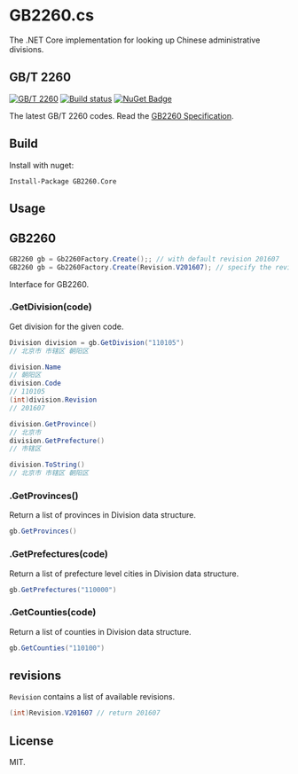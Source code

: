 # GB2260.cs
The .NET Core implementation for looking up Chinese administrative divisions.

## GB/T 2260

[![GB/T 2260](https://img.shields.io/badge/GB%2FT%202260-v0.2-blue.svg)](https://github.com/cn/GB2260)
[![Build status](https://ci.appveyor.com/api/projects/status/8f9ut30lruaonjg4/branch/master?svg=true)](https://ci.appveyor.com/project/codeyu/gb2260-cs/branch/master)
[![NuGet Badge](https://buildstats.info/nuget/GB2260.Core)](https://www.nuget.org/packages/GB2260.Core/)

The latest GB/T 2260 codes. Read the [GB2260 Specification](https://github.com/cn/GB2260/blob/v0.2/spec.md).

## Build

Install with nuget:

    Install-Package GB2260.Core

## Usage

## GB2260

```cs
GB2260 gb = Gb2260Factory.Create();; // with default revision 201607
GB2260 gb = Gb2260Factory.Create(Revision.V201607); // specify the revision
```

Interface for GB2260.

### .GetDivision(code)

Get division for the given code.

```cs
Division division = gb.GetDivision("110105")
// 北京市 市辖区 朝阳区

division.Name
// 朝阳区
division.Code
// 110105
(int)division.Revision
// 201607

division.GetProvince()
// 北京市
division.GetPrefecture()
// 市辖区

division.ToString()
// 北京市 市辖区 朝阳区
```

### .GetProvinces()

Return a list of provinces in Division data structure.

```cs
gb.GetProvinces()
```

### .GetPrefectures(code)

Return a list of prefecture level cities in Division data structure.

```cs
gb.GetPrefectures("110000")
```

### .GetCounties(code)

Return a list of counties in Division data structure.

```cs
gb.GetCounties("110100")
```

## revisions

`Revision` contains a list of available revisions.

```cs
(int)Revision.V201607 // return 201607
```

## License

MIT.